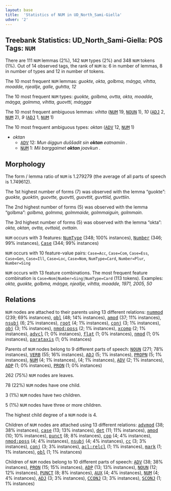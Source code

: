 ```yaml
---
layout: base
title:  'Statistics of NUM in UD_North_Sami-Giella'
udver: '2'
---
```


## Treebank Statistics: UD_North_Sami-Giella: POS Tags: `NUM`

There are 111 `NUM` lemmas (2%), 142 `NUM` types (2%) and 348 `NUM` tokens (1%).
Out of 14 observed tags, the rank of `NUM` is: 6 in number of lemmas, 8 in number of types and 12 in number of tokens.

The 10 most frequent `NUM` lemmas: <em>guokte, okta, golbma, máŋga, vihtta, moadde, njeallje, galle, guhtta, 12</em>

The 10 most frequent `NUM` types:  <em>guokte, golbma, ovtta, okta, moadde, máŋga, golmma, vihtta, guovtti, máŋgga</em>

The 10 most frequent ambiguous lemmas: <em>vihtta</em> (<tt><a href="sme_giella-pos-NUM.html">NUM</a></tt> 19, <tt><a href="sme_giella-pos-NOUN.html">NOUN</a></tt> 1), <em>10</em> (<tt><a href="sme_giella-pos-ADJ.html">ADJ</a></tt> 2, <tt><a href="sme_giella-pos-NUM.html">NUM</a></tt> 2), <em>9</em> (<tt><a href="sme_giella-pos-ADJ.html">ADJ</a></tt> 1, <tt><a href="sme_giella-pos-NUM.html">NUM</a></tt> 1)

The 10 most frequent ambiguous types:  <em>oktan</em> (<tt><a href="sme_giella-pos-ADV.html">ADV</a></tt> 12, <tt><a href="sme_giella-pos-NUM.html">NUM</a></tt> 1)


* <em>oktan</em>
  * <tt><a href="sme_giella-pos-ADV.html">ADV</a></tt> 12: <em>Mun áiggun duššadit sin <b>oktan</b> eatnamiin .</em>
  * <tt><a href="sme_giella-pos-NUM.html">NUM</a></tt> 1: <em>Mii barggaimet <b>oktan</b> joavkun .</em>

## Morphology

The form / lemma ratio of `NUM` is 1.279279 (the average of all parts of speech is 1.749612).

The 1st highest number of forms (7) was observed with the lemma “guokte”: <em>guokte, guoktin, guovtte, guovtti, guovttit, guvttiid, guvttiin</em>.

The 2nd highest number of forms (5) was observed with the lemma “golbma”: <em>golbma, golmma, golmmaide, golmmaiguin, golmmain</em>.

The 3rd highest number of forms (5) was observed with the lemma “okta”: <em>okta, oktan, ovtta, ovttaid, ovttain</em>.

`NUM` occurs with 3 features: <tt><a href="sme_giella-feat-NumType.html">NumType</a></tt> (348; 100% instances), <tt><a href="sme_giella-feat-Number.html">Number</a></tt> (346; 99% instances), <tt><a href="sme_giella-feat-Case.html">Case</a></tt> (344; 99% instances)

`NUM` occurs with 10 feature-value pairs: `Case=Acc`, `Case=Com`, `Case=Ess`, `Case=Gen`, `Case=Ill`, `Case=Loc`, `Case=Nom`, `NumType=Card`, `Number=Plur`, `Number=Sing`

`NUM` occurs with 13 feature combinations.
The most frequent feature combination is `Case=Nom|Number=Sing|NumType=Card` (113 tokens).
Examples: <em>okta, guokte, golbma, máŋga, njeallje, vihtta, moadde, 1971, 2005, 50</em>


## Relations

`NUM` nodes are attached to their parents using 13 different relations: <tt><a href="sme_giella-dep-nummod.html">nummod</a></tt> (239; 69% instances), <tt><a href="sme_giella-dep-obl.html">obl</a></tt> (48; 14% instances), <tt><a href="sme_giella-dep-amod.html">amod</a></tt> (37; 11% instances), <tt><a href="sme_giella-dep-nsubj.html">nsubj</a></tt> (6; 2% instances), <tt><a href="sme_giella-dep-root.html">root</a></tt> (4; 1% instances), <tt><a href="sme_giella-dep-conj.html">conj</a></tt> (3; 1% instances), <tt><a href="sme_giella-dep-obj.html">obj</a></tt> (3; 1% instances), <tt><a href="sme_giella-dep-nmod-poss.html">nmod:poss</a></tt> (2; 1% instances), <tt><a href="sme_giella-dep-xcomp.html">xcomp</a></tt> (2; 1% instances), <tt><a href="sme_giella-dep-advcl.html">advcl</a></tt> (1; 0% instances), <tt><a href="sme_giella-dep-flat.html">flat</a></tt> (1; 0% instances), <tt><a href="sme_giella-dep-nmod.html">nmod</a></tt> (1; 0% instances), <tt><a href="sme_giella-dep-parataxis.html">parataxis</a></tt> (1; 0% instances)

Parents of `NUM` nodes belong to 9 different parts of speech: <tt><a href="sme_giella-pos-NOUN.html">NOUN</a></tt> (271; 78% instances), <tt><a href="sme_giella-pos-VERB.html">VERB</a></tt> (55; 16% instances), <tt><a href="sme_giella-pos-ADJ.html">ADJ</a></tt> (5; 1% instances), <tt><a href="sme_giella-pos-PROPN.html">PROPN</a></tt> (5; 1% instances), <tt><a href="sme_giella-pos-NUM.html">NUM</a></tt> (4; 1% instances),  (4; 1% instances), <tt><a href="sme_giella-pos-ADV.html">ADV</a></tt> (2; 1% instances), <tt><a href="sme_giella-pos-ADP.html">ADP</a></tt> (1; 0% instances), <tt><a href="sme_giella-pos-PRON.html">PRON</a></tt> (1; 0% instances)

262 (75%) `NUM` nodes are leaves.

78 (22%) `NUM` nodes have one child.

3 (1%) `NUM` nodes have two children.

5 (1%) `NUM` nodes have three or more children.

The highest child degree of a `NUM` node is 4.

Children of `NUM` nodes are attached using 13 different relations: <tt><a href="sme_giella-dep-advmod.html">advmod</a></tt> (38; 38% instances), <tt><a href="sme_giella-dep-case.html">case</a></tt> (13; 13% instances), <tt><a href="sme_giella-dep-det.html">det</a></tt> (11; 11% instances), <tt><a href="sme_giella-dep-amod.html">amod</a></tt> (10; 10% instances), <tt><a href="sme_giella-dep-punct.html">punct</a></tt> (8; 8% instances), <tt><a href="sme_giella-dep-cop.html">cop</a></tt> (4; 4% instances), <tt><a href="sme_giella-dep-nmod-poss.html">nmod:poss</a></tt> (4; 4% instances), <tt><a href="sme_giella-dep-nsubj.html">nsubj</a></tt> (4; 4% instances), <tt><a href="sme_giella-dep-cc.html">cc</a></tt> (3; 3% instances), <tt><a href="sme_giella-dep-conj.html">conj</a></tt> (3; 3% instances), <tt><a href="sme_giella-dep-acl-relcl.html">acl:relcl</a></tt> (1; 1% instances), <tt><a href="sme_giella-dep-mark.html">mark</a></tt> (1; 1% instances), <tt><a href="sme_giella-dep-obl.html">obl</a></tt> (1; 1% instances)

Children of `NUM` nodes belong to 10 different parts of speech: <tt><a href="sme_giella-pos-ADV.html">ADV</a></tt> (38; 38% instances), <tt><a href="sme_giella-pos-PRON.html">PRON</a></tt> (15; 15% instances), <tt><a href="sme_giella-pos-ADP.html">ADP</a></tt> (13; 13% instances), <tt><a href="sme_giella-pos-NOUN.html">NOUN</a></tt> (12; 12% instances), <tt><a href="sme_giella-pos-PUNCT.html">PUNCT</a></tt> (8; 8% instances), <tt><a href="sme_giella-pos-AUX.html">AUX</a></tt> (4; 4% instances), <tt><a href="sme_giella-pos-NUM.html">NUM</a></tt> (4; 4% instances), <tt><a href="sme_giella-pos-ADJ.html">ADJ</a></tt> (3; 3% instances), <tt><a href="sme_giella-pos-CCONJ.html">CCONJ</a></tt> (3; 3% instances), <tt><a href="sme_giella-pos-SCONJ.html">SCONJ</a></tt> (1; 1% instances)

